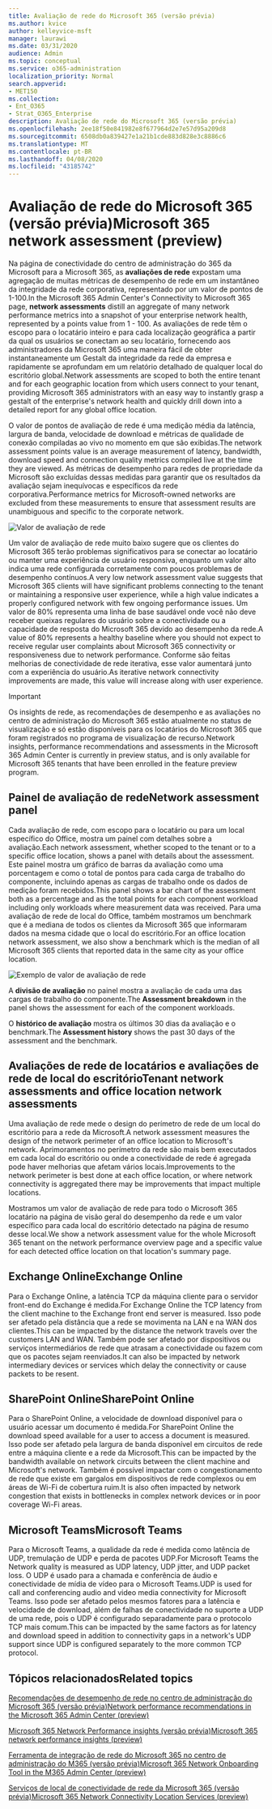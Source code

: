 ```yaml
---
title: Avaliação de rede do Microsoft 365 (versão prévia)
ms.author: kvice
author: kelleyvice-msft
manager: laurawi
ms.date: 03/31/2020
audience: Admin
ms.topic: conceptual
ms.service: o365-administration
localization_priority: Normal
search.appverid:
- MET150
ms.collection:
- Ent_O365
- Strat_O365_Enterprise
description: Avaliação de rede do Microsoft 365 (versão prévia)
ms.openlocfilehash: 2ee18f50e841982e8f677964d2e7e57d95a209d8
ms.sourcegitcommit: 6508db0a839427e1a21b1cde883d828e3c8886c6
ms.translationtype: MT
ms.contentlocale: pt-BR
ms.lasthandoff: 04/08/2020
ms.locfileid: "43185742"
---
```

# <a name="microsoft-365-network-assessment-preview"></a><span data-ttu-id="df722-103">Avaliação de rede do Microsoft 365 (versão prévia)</span><span class="sxs-lookup"><span data-stu-id="df722-103">Microsoft 365 network assessment (preview)</span></span>

<span data-ttu-id="df722-104">Na página de conectividade do centro de administração do 365 da Microsoft para a Microsoft 365, as **avaliações de rede** expostam uma agregação de muitas métricas de desempenho de rede em um instantâneo da integridade da rede corporativa, representado por um valor de pontos de 1-100.</span><span class="sxs-lookup"><span data-stu-id="df722-104">In the Microsoft 365 Admin Center's Connectivity to Microsoft 365 page, **network assessments** distill an aggregate of many network performance metrics into a snapshot of your enterprise network health, represented by a points value from 1 - 100.</span></span> <span data-ttu-id="df722-105">As avaliações de rede têm o escopo para o locatário inteiro e para cada localização geográfica a partir da qual os usuários se conectam ao seu locatário, fornecendo aos administradores da Microsoft 365 uma maneira fácil de obter instantaneamente um Gestalt da integridade da rede da empresa e rapidamente se aprofundam em um relatório detalhado de qualquer local do escritório global.</span><span class="sxs-lookup"><span data-stu-id="df722-105">Network assessments are scoped to both the entire tenant and for each geographic location from which users connect to your tenant, providing Microsoft 365 administrators with an easy way to instantly grasp a gestalt of the enterprise's network health and quickly drill down into a detailed report for any global office location.</span></span>

<span data-ttu-id="df722-106">O valor de pontos de avaliação de rede é uma medição média da latência, largura de banda, velocidade de download e métricas de qualidade de conexão compiladas ao vivo no momento em que são exibidas.</span><span class="sxs-lookup"><span data-stu-id="df722-106">The network assessment points value is an average measurement of latency, bandwidth, download speed and connection quality metrics compiled live at the time they are viewed.</span></span> <span data-ttu-id="df722-107">As métricas de desempenho para redes de propriedade da Microsoft são excluídas dessas medidas para garantir que os resultados da avaliação sejam inequívocas e específicos da rede corporativa.</span><span class="sxs-lookup"><span data-stu-id="df722-107">Performance metrics for Microsoft-owned networks are excluded from these measurements to ensure that assessment results are unambiguous and specific to the corporate network.</span></span>

![Valor de avaliação de rede](Media/m365-mac-perf/m365-mac-perf-overview-score-top.png)

<span data-ttu-id="df722-109">Um valor de avaliação de rede muito baixo sugere que os clientes do Microsoft 365 terão problemas significativos para se conectar ao locatário ou manter uma experiência de usuário responsiva, enquanto um valor alto indica uma rede configurada corretamente com poucos problemas de desempenho contínuos.</span><span class="sxs-lookup"><span data-stu-id="df722-109">A very low network assessment value suggests that Microsoft 365 clients will have significant problems connecting to the tenant or maintaining a responsive user experience, while a high value indicates a properly configured network with few ongoing performance issues.</span></span> <span data-ttu-id="df722-110">Um valor de 80% representa uma linha de base saudável onde você não deve receber queixas regulares do usuário sobre a conectividade ou a capacidade de resposta do Microsoft 365 devido ao desempenho da rede.</span><span class="sxs-lookup"><span data-stu-id="df722-110">A value of 80% represents a healthy baseline where you should not expect to receive regular user complaints about Microsoft 365 connectivity or responsiveness due to network performance.</span></span> <span data-ttu-id="df722-111">Conforme são feitas melhorias de conectividade de rede iterativa, esse valor aumentará junto com a experiência do usuário.</span><span class="sxs-lookup"><span data-stu-id="df722-111">As iterative network connectivity improvements are made, this value will increase along with user experience.</span></span>

>[!IMPORTANT]
><span data-ttu-id="df722-112">Os insights de rede, as recomendações de desempenho e as avaliações no centro de administração do Microsoft 365 estão atualmente no status de visualização e só estão disponíveis para os locatários do Microsoft 365 que foram registrados no programa de visualização de recurso.</span><span class="sxs-lookup"><span data-stu-id="df722-112">Network insights, performance recommendations and assessments in the Microsoft 365 Admin Center is currently in preview status, and is only available for Microsoft 365 tenants that have been enrolled in the feature preview program.</span></span>

## <a name="network-assessment-panel"></a><span data-ttu-id="df722-113">Painel de avaliação de rede</span><span class="sxs-lookup"><span data-stu-id="df722-113">Network assessment panel</span></span>

<span data-ttu-id="df722-114">Cada avaliação de rede, com escopo para o locatário ou para um local específico do Office, mostra um painel com detalhes sobre a avaliação.</span><span class="sxs-lookup"><span data-stu-id="df722-114">Each network assessment, whether scoped to the tenant or to a specific office location, shows a panel with details about the assessment.</span></span> <span data-ttu-id="df722-115">Este painel mostra um gráfico de barras da avaliação como uma porcentagem e como o total de pontos para cada carga de trabalho do componente, incluindo apenas as cargas de trabalho onde os dados de medição foram recebidos.</span><span class="sxs-lookup"><span data-stu-id="df722-115">This panel shows a bar chart of the assessment both as a percentage and as the total points for each component workload including only workloads where measurement data was received.</span></span> <span data-ttu-id="df722-116">Para uma avaliação de rede de local do Office, também mostramos um benchmark que é a mediana de todos os clientes da Microsoft 365 que informaram dados na mesma cidade que o local do escritório.</span><span class="sxs-lookup"><span data-stu-id="df722-116">For an office location network assessment, we also show a benchmark which is the median of all Microsoft 365 clients that reported data in the same city as your office location.</span></span>

![Exemplo de valor de avaliação de rede](Media/m365-mac-perf/m365-mac-perf-overview-score.png)

<span data-ttu-id="df722-118">A **divisão de avaliação** no painel mostra a avaliação de cada uma das cargas de trabalho do componente.</span><span class="sxs-lookup"><span data-stu-id="df722-118">The **Assessment breakdown** in the panel shows the assessment for each of the component workloads.</span></span>

<span data-ttu-id="df722-119">O **histórico de avaliação** mostra os últimos 30 dias da avaliação e o benchmark.</span><span class="sxs-lookup"><span data-stu-id="df722-119">The **Assessment history** shows the past 30 days of the assessment and the benchmark.</span></span>

## <a name="tenant-network-assessments-and-office-location-network-assessments"></a><span data-ttu-id="df722-120">Avaliações de rede de locatários e avaliações de rede de local do escritório</span><span class="sxs-lookup"><span data-stu-id="df722-120">Tenant network assessments and office location network assessments</span></span>

<span data-ttu-id="df722-121">Uma avaliação de rede mede o design do perímetro de rede de um local do escritório para a rede da Microsoft.</span><span class="sxs-lookup"><span data-stu-id="df722-121">A network assessment measures the design of the network perimeter of an office location to Microsoft's network.</span></span> <span data-ttu-id="df722-122">Aprimoramentos no perímetro da rede são mais bem executados em cada local do escritório ou onde a conectividade de rede é agregada pode haver melhorias que afetam vários locais.</span><span class="sxs-lookup"><span data-stu-id="df722-122">Improvements to the network perimeter is best done at each office location, or where network connectivity is aggregated there may be improvements that impact multiple locations.</span></span>

<span data-ttu-id="df722-123">Mostramos um valor de avaliação de rede para todo o Microsoft 365 locatário na página de visão geral do desempenho da rede e um valor específico para cada local do escritório detectado na página de resumo desse local.</span><span class="sxs-lookup"><span data-stu-id="df722-123">We show a network assessment value for the whole Microsoft 365 tenant on the network performance overview page and a specific value for each detected office location on that location's summary page.</span></span>

## <a name="exchange-online"></a><span data-ttu-id="df722-124">Exchange Online</span><span class="sxs-lookup"><span data-stu-id="df722-124">Exchange Online</span></span>

<span data-ttu-id="df722-125">Para o Exchange Online, a latência TCP da máquina cliente para o servidor front-end do Exchange é medida.</span><span class="sxs-lookup"><span data-stu-id="df722-125">For Exchange Online the TCP latency from the client machine to the Exchange front end server is measured.</span></span> <span data-ttu-id="df722-126">Isso pode ser afetado pela distância que a rede se movimenta na LAN e na WAN dos clientes.</span><span class="sxs-lookup"><span data-stu-id="df722-126">This can be impacted by the distance the network travels over the customers LAN and WAN.</span></span> <span data-ttu-id="df722-127">Também pode ser afetado por dispositivos ou serviços intermediários de rede que atrasam a conectividade ou fazem com que os pacotes sejam reenviados.</span><span class="sxs-lookup"><span data-stu-id="df722-127">It can also be impacted by network intermediary devices or services which delay the connectivity or cause packets to be resent.</span></span>

## <a name="sharepoint-online"></a><span data-ttu-id="df722-128">SharePoint Online</span><span class="sxs-lookup"><span data-stu-id="df722-128">SharePoint Online</span></span>

<span data-ttu-id="df722-129">Para o SharePoint Online, a velocidade de download disponível para o usuário acessar um documento é medida.</span><span class="sxs-lookup"><span data-stu-id="df722-129">For SharePoint Online the download speed available for a user to access a document is measured.</span></span> <span data-ttu-id="df722-130">Isso pode ser afetado pela largura de banda disponível em circuitos de rede entre a máquina cliente e a rede da Microsoft.</span><span class="sxs-lookup"><span data-stu-id="df722-130">This can be impacted by the bandwidth available on network circuits between the client machine and Microsoft's network.</span></span> <span data-ttu-id="df722-131">Também é possível impactar com o congestionamento de rede que existe em gargalos em dispositivos de rede complexos ou em áreas de Wi-Fi de cobertura ruim.</span><span class="sxs-lookup"><span data-stu-id="df722-131">It is also often impacted by network congestion that exists in bottlenecks in complex network devices or in poor coverage Wi-Fi areas.</span></span>

## <a name="microsoft-teams"></a><span data-ttu-id="df722-132">Microsoft Teams</span><span class="sxs-lookup"><span data-stu-id="df722-132">Microsoft Teams</span></span>

<span data-ttu-id="df722-133">Para o Microsoft Teams, a qualidade da rede é medida como latência de UDP, tremulação de UDP e perda de pacotes UDP.</span><span class="sxs-lookup"><span data-stu-id="df722-133">For Microsoft Teams the Network quality is measured as UDP latency, UDP jitter, and UDP packet loss.</span></span> <span data-ttu-id="df722-134">O UDP é usado para a chamada e conferência de áudio e conectividade de mídia de vídeo para o Microsoft Teams.</span><span class="sxs-lookup"><span data-stu-id="df722-134">UDP is used for call and conferencing audio and video media connectivity for Microsoft Teams.</span></span> <span data-ttu-id="df722-135">Isso pode ser afetado pelos mesmos fatores para a latência e velocidade de download, além de falhas de conectividade no suporte a UDP de uma rede, pois o UDP é configurado separadamente para o protocolo TCP mais comum.</span><span class="sxs-lookup"><span data-stu-id="df722-135">This can be impacted by the same factors as for latency and download speed in addition to connectivity gaps in a network's UDP support since UDP is configured separately to the more common TCP protocol.</span></span>

## <a name="related-topics"></a><span data-ttu-id="df722-136">Tópicos relacionados</span><span class="sxs-lookup"><span data-stu-id="df722-136">Related topics</span></span>

[<span data-ttu-id="df722-137">Recomendações de desempenho de rede no centro de administração do Microsoft 365 (versão prévia)</span><span class="sxs-lookup"><span data-stu-id="df722-137">Network performance recommendations in the Microsoft 365 Admin Center (preview)</span></span>](office-365-network-mac-perf-overview.md)

[<span data-ttu-id="df722-138">Microsoft 365 Network Performance insights (versão prévia)</span><span class="sxs-lookup"><span data-stu-id="df722-138">Microsoft 365 network performance insights (preview)</span></span>](office-365-network-mac-perf-insights.md)

[<span data-ttu-id="df722-139">Ferramenta de integração de rede do Microsoft 365 no centro de administração do M365 (versão prévia)</span><span class="sxs-lookup"><span data-stu-id="df722-139">Microsoft 365 Network Onboarding Tool in the M365 Admin Center (preview)</span></span>](office-365-network-mac-perf-onboarding-tool.md)

[<span data-ttu-id="df722-140">Serviços de local de conectividade de rede da Microsoft 365 (versão prévia)</span><span class="sxs-lookup"><span data-stu-id="df722-140">Microsoft 365 Network Connectivity Location Services (preview)</span></span>](office-365-network-mac-location-services.md)
